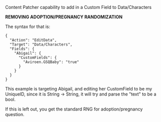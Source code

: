 Content Patcher capability to add in a Custom Field to Data/Characters

**REMOVING ADOPTION/PREGNANCY RANDOMIZATION**

The syntax for that is:
```
{
  "Action": "EditData",
  "Target": "Data/Characters",
  "Fields": {
    "Abigail": {
      "CustomFields": {
        "Aviroen.GSQBaby": "true"
      }
    }
  }
}
```

This example is targeting Abigail, and editing her CustomField to be my UniqueID, since it is String -> String, it will try and parse the "text" to be a bool.

If this is left out, you get the standard RNG for adoption/pregnancy question.

